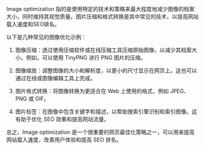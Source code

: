 

Image optimization 指的是使用特定的技术和策略来最大程度地减少图像的档案大小，同时维持其视觉质量。图片压缩和格式转换是其中常见的技术，以提高网站载入速度和SEO排名。

以下是几种常见的图像优化示例：

1. 图像压缩：透过使用压缩软件或在线压缩工具压缩原始图像，以减少其档案大小。例如，可以使用 TinyPNG 进行 PNG 图片的压缩。

2. 图像缩放：调整图像的大小和解析度，以更小的尺寸显示在网页上。这也可以通过在线或图像编辑工具上完成。

3. 图片格式转换：将图像转换为更适合在 Web 上使用的格式，例如 JPEG、PNG 或 GIF。

4. 图片标签：在图像中包含关键字和描述，以帮助搜索引擎识别和索引图像。这有助于优化 SEO 效果和提高网站流量。

总之，Image optimization 是一个很重要的网页最佳化策略之一，可以用来提高网站载入速度，改善用户体验和提高 SEO 排名。